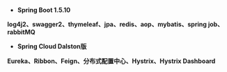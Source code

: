 - **Spring Boot 1.5.10**

**log4j2、swagger2、thymeleaf、jpa、redis、aop、mybatis、spring job、rabbitMQ**

- **Spring Cloud Dalston版**

**Eureka、Ribbon、Feign、分布式配置中心、Hystrix、Hystrix Dashboard**
